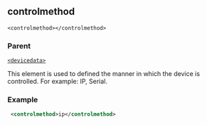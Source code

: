 ## controlmethod

`<controlmethod></controlmethod>`


### Parent

[`<devicedata>`][1]


This element is used to defined the manner in which the device is controlled. For example: IP, Serial.


### Example

```xml
 <controlmethod>ip</controlmethod>
```





[1]:	https://control4.github.io/docs-driverworks-xml/#devicedata